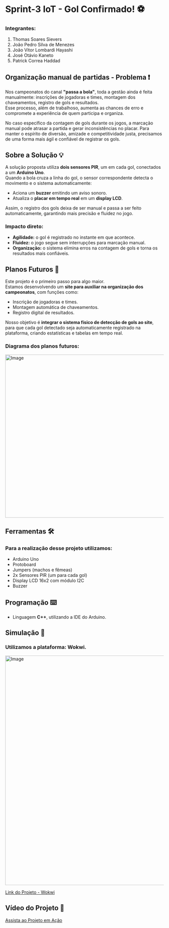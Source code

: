 # Sprint-3 IoT - Gol Confirmado! ⚽

### Integrantes:
1. Thomas Soares Sievers  
2. João Pedro Silva de Menezes  
3. João Vitor Lombardi Hayashi  
4. José Otávio Kaneto  
5. Patrick Correa Haddad  

## Organização manual de partidas - Problema ❗
Nos campeonatos do canal **"passa a bola"**, toda a gestão ainda é feita manualmente: inscrições de jogadoras e times, montagem dos chaveamentos, registro de gols e resultados.  
Esse processo, além de trabalhoso, aumenta as chances de erro e compromete a experiência de quem participa e organiza.  

No caso específico da contagem de gols durante os jogos, a marcação manual pode atrasar a partida e gerar inconsistências no placar. Para manter o espírito de diversão, amizade e competitividade justa, precisamos de uma forma mais ágil e confiável de registrar os gols.

## Sobre a Solução 💡
A solução proposta utiliza **dois sensores PIR**, um em cada gol, conectados a um **Arduino Uno**.  
Quando a bola cruza a linha do gol, o sensor correspondente detecta o movimento e o sistema automaticamente:  
- Aciona um **buzzer** emitindo um aviso sonoro.  
- Atualiza o **placar em tempo real** em um **display LCD**.  

Assim, o registro dos gols deixa de ser manual e passa a ser feito automaticamente, garantindo mais precisão e fluidez no jogo.

### Impacto direto:
- **Agilidade:** o gol é registrado no instante em que acontece.  
- **Fluidez:** o jogo segue sem interrupções para marcação manual.  
- **Organização:** o sistema elimina erros na contagem de gols e torna os resultados mais confiáveis.  

## Planos Futuros 🚀
Este projeto é o primeiro passo para algo maior.  
Estamos desenvolvendo um **site para auxiliar na organização dos campeonatos**, com funções como:  
- Inscrição de jogadoras e times.  
- Montagem automática de chaveamentos.  
- Registro digital de resultados.  

Nosso objetivo é **integrar o sistema físico de detecção de gols ao site**, para que cada gol detectado seja automaticamente registrado na plataforma, criando estatísticas e tabelas em tempo real.

### Diagrama dos planos futuros:

<img width="547" height="518" alt="Image" src="https://github.com/user-attachments/assets/af08110a-18c9-4889-a0b3-aa9b11ee5ea8" />

## Ferramentas 🛠️
### Para a realização desse projeto utilizamos:
- Arduino Uno  
- Protoboard  
- Jumpers (machos e fêmeas)  
- 2x Sensores PIR (um para cada gol)  
- Display LCD 16x2 com módulo I2C  
- Buzzer  

## Programação ⌨️ 
- Linguagem **C++**, utilizando a IDE do Arduino.  

## Simulação 🔬
### Utilizamos a plataforma: **Wokwi**.  
<img width="841" height="729" alt="Image" src="https://github.com/user-attachments/assets/6da8e02f-57e9-4e39-8428-3a5f5edd0ea5" />
<br>  

[Link do Projeto - Wokwi](https://wokwi.com/projects/441577377092367361)  

## Vídeo do Projeto 🎥
[Assista ao Projeto em Ação](https://youtube.com/watch?v=SEU_LINK_AQUI)  
